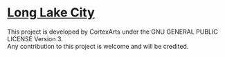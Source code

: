 [Long Lake City](https://github.com/cortexarts/Long-Lake-City)
==================================================

This project is developed by CortexArts under the GNU GENERAL PUBLIC LICENSE Version 3. <br />
Any contribution to this project is welcome and will be credited.
